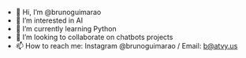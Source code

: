 - 👋 Hi, I’m @brunoguimarao
- 👀 I’m interested in AI
- 🌱 I’m currently learning Python 
- 💞️ I’m looking to collaborate on chatbots projects
- 📫 How to reach me: Instagram @brunoguimarao / Email: b@atvy.us

<!---
brunoguimarao/brunoguimarao is a ✨ special ✨ repository because its `README.md` (this file) appears on your GitHub profile.
You can click the Preview link to take a look at your changes.
--->
